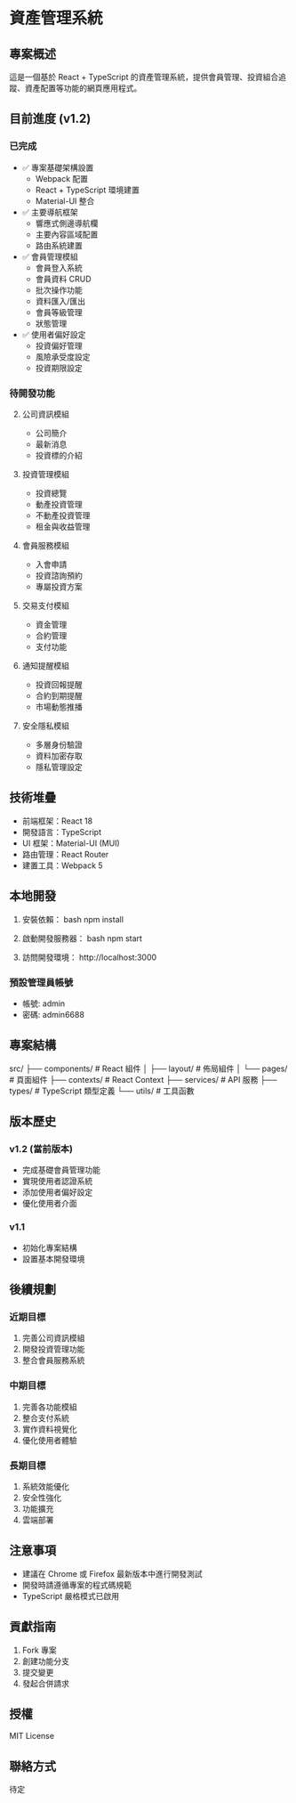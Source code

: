 # 資產管理系統

## 專案概述
這是一個基於 React + TypeScript 的資產管理系統，提供會員管理、投資組合追蹤、資產配置等功能的網頁應用程式。

## 目前進度 (v1.2)
### 已完成
- ✅ 專案基礎架構設置
  - Webpack 配置
  - React + TypeScript 環境建置
  - Material-UI 整合
- ✅ 主要導航框架
  - 響應式側邊導航欄
  - 主要內容區域配置
  - 路由系統建置
- ✅ 會員管理模組
  - 會員登入系統
  - 會員資料 CRUD
  - 批次操作功能
  - 資料匯入/匯出
  - 會員等級管理
  - 狀態管理
- ✅ 使用者偏好設定
  - 投資偏好管理
  - 風險承受度設定
  - 投資期限設定

### 待開發功能
2. 公司資訊模組
   - 公司簡介
   - 最新消息
   - 投資標的介紹

3. 投資管理模組
   - 投資總覽
   - 動產投資管理
   - 不動產投資管理
   - 租金與收益管理

4. 會員服務模組
   - 入會申請
   - 投資諮詢預約
   - 專屬投資方案

5. 交易支付模組
   - 資金管理
   - 合約管理
   - 支付功能

6. 通知提醒模組
   - 投資回報提醒
   - 合約到期提醒
   - 市場動態推播

7. 安全隱私模組
   - 多層身份驗證
   - 資料加密存取
   - 隱私管理設定

## 技術堆疊
- 前端框架：React 18
- 開發語言：TypeScript
- UI 框架：Material-UI (MUI)
- 路由管理：React Router
- 建置工具：Webpack 5

## 本地開發
1. 安裝依賴：
bash
npm install

2. 啟動開發服務器：
bash
npm start

3. 訪問開發環境：
http://localhost:3000

### 預設管理員帳號
- 帳號: admin
- 密碼: admin6688

## 專案結構
src/
├── components/ # React 組件
│ ├── layout/ # 佈局組件
│ └── pages/ # 頁面組件
├── contexts/ # React Context
├── services/ # API 服務
├── types/ # TypeScript 類型定義
└── utils/ # 工具函數


## 版本歷史
### v1.2 (當前版本)
- 完成基礎會員管理功能
- 實現使用者認證系統
- 添加使用者偏好設定
- 優化使用者介面

### v1.1
- 初始化專案結構
- 設置基本開發環境

## 後續規劃
### 近期目標
1. 完善公司資訊模組
2. 開發投資管理功能
3. 整合會員服務系統

### 中期目標
1. 完善各功能模組
2. 整合支付系統
3. 實作資料視覺化
4. 優化使用者體驗

### 長期目標
1. 系統效能優化
2. 安全性強化
3. 功能擴充
4. 雲端部署

## 注意事項
- 建議在 Chrome 或 Firefox 最新版本中進行開發測試
- 開發時請遵循專案的程式碼規範
- TypeScript 嚴格模式已啟用

## 貢獻指南
1. Fork 專案
2. 創建功能分支
3. 提交變更
4. 發起合併請求

## 授權
MIT License

## 聯絡方式
待定
